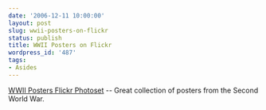 ```yaml
---
date: '2006-12-11 10:00:00'
layout: post
slug: wwii-posters-on-flickr
status: publish
title: WWII Posters on Flickr
wordpress_id: '487'
tags:
- Asides
---
```


[WWII Posters Flickr Photoset](http://www.flickr.com/photos/bpx/sets/72057594121519817/) -- Great collection of posters from the Second World War.
